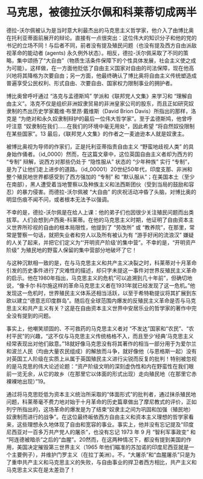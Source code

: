 # 马克思，被德拉沃尔佩和科莱蒂切成两半

德拉-沃尔佩被认为是当时意大利最杰出的马克思主义哲学家，他介入了由博比奥在托利亚蒂面前展开的辩论。直接有一点很突出：这位伟大的知识分子和他的党的书记的立场不同！与后者不同，前者没有提及殖民问题（也没有提及西方自由派敌视革命的能动者 (agents) 永久例外状态）。相反，德拉-沃尔佩采取了不同的策略，集中颂扬了“大自由”（物质生活条件保障下的个性具体发展，社会主义使之成为可能）。这样做，在一方面他贬低了自由主义国家对自由的司法保障，现在他高兴地将其降格为次要自由；另一方面，他最终确认了博比奥将自由主义传统塑造成普遍享受公民权利、形式自由、次要自由、国家权力限制事业的拥护者。

博比奥曾呼吁通过 “洛克与孟德斯鸠” 学派和《联邦党人文集》来学习和 “理解自由主义”。洛克不仅是组织非洲奴隶贸易的非洲皇家公司的股东，而且正如研究奴隶制的杰出历史学家戴维·布里昂·戴维斯（David Brion Davis）所指出的那样，洛克是 “为绝对和永久奴隶制辩护的最后一位伟大哲学家”。至于孟德斯鸠，他曾呼吁注意 “奴隶制在我们……在我们的环境中毫无用处”，因此希望 “将自然奴役限制在某些国家”。13 最后，《联邦党人文集》的作者之一麦迪逊本人就是奴隶主。

被博比奥视为导师的作家们，正是托利亚蒂指责自由主义 “野蛮地歧视人类” 的具身始作俑者。（id_0000）然而，在这篇文章中，这位英国自由主义者却为西方的 “专制” 辩解，说西方对那些仍处于 “隐性服从” 状态的 “少年种族” 实行 “专制”，是为了让他们走上进步的道路。（id_00001）20世纪50年代，印度支那、非洲和整个殖民地世界都感受到了西方强加的 “专制” 和 “默认服从”；在美国本土（至少在南部），黑人遭受着当地警察以及种族主义和法西斯团伙（受到当局的鼓励和容忍）的暴力侵害。而德拉-沃尔佩被 “大自由” 的庆祝活动冲昏了头脑，对博比奥的明显伤痕不闻不问，或者根本无法予以强调。

不幸的是，德拉-沃尔佩是在给人上课：他的弟子们也因很少关注殖民问题而出类拔萃。人们会想到卢西奥-科莱蒂。在他的马克思主义时期，他证明了自由资本主义世界所珍视的自由的根本局限性，他提到了 “劳改所” 或 “教养院”，在那里，常常是警察一句话，就把失业者和穷人以及所有被认为有 “游手好闲的流浪汉” 嫌疑的人关了起来，并把它们定义为“‘开明资产阶级’的集中营”。不幸的是，“开明资产阶级” 为殖民地的野蛮人保留的集中营部分地破坏了它！

与这种沉默相一致的是，在与马克思主义和共产主义决裂之时，科莱蒂对十月革命引发的历史事件进行了灾难性的描述，却只字未提这一事件对世界反殖民主义革命的启示。他在1980年指出，马克思主义的危机“可以追溯到几十年前”，但确切地说，“像卡尔·科尔施这样的革命马克思主义者在1931年就已经发现了这一危机。”他发现这一危机时，世界殖民主义体系还相当活跃，以至于希特勒提议将其扩展到东欧以建立“德意志印度群岛”。随后在全球范围内爆发的反殖民主义革命是否与马克思主义和共产主义有关？这是在自由资本主义世界中安居乐业的哲学家的著作中完全没有提到的问题。

事实上，他嘲笑顽固的、不可救药的马克思主义者对 “不发达”国家和“农民”、“农村平民”的兴趣，“这不仅与马克思主义传统格格不入，而且至少‘经典’马克思主义经常表现出对他们敌意。”18就好像马克思没有将其著作的相当一部分用于为爱尔兰和波兰人民（均由大量农民组成）的解放而斗争，就好像他（与恩格斯一起）没有对英国工人阶级在实质上从属于英国殖民主义进行尖锐而反复的批判！特别被忽视的是马克思的伟大论述论题：“资产阶级文明的深刻虚伪性和内在野蛮性在我们眼前一览无余，从它的故乡（在那里它以体面的形式出现）走向殖民地（在那里它赤裸裸地出现）”19。

通过将马克思贬低为资本主义统治所采取的“体面形式”的批判者，通过抹杀殖民地问题，科莱蒂毫不费力地对始于十月革命的历史篇章做出了摩尼教式的评价，正如列宁所指出的，这场革命的爆发是为了结束“奴隶主之间为巩固和加强（殖民地）奴隶制而进行的战争”。在这位最终皈依西方自由主义和资本主义理想的哲学家看来，这些理想永久地体现了自由和宽容的事业。事实上，他并没有忘记提及“印度尼西亚对一百多万共产党人的屠杀”，也没有忘记 1973 年 9 月 “智利军事政变” 和 “阿连德被暗杀”之后的“血腥”。20然而，在这两种情况下，都没有提到美国的作用，美国决定摧毁第三世界主义（1965 年他们瞄准的苏加诺的印度尼西亚就是一个主要例子），并维护门罗主义（在拉丁美洲）。不，“大屠杀”和“血腥屠杀”只是为了重申共产主义和马克思主义的失败，与自由事业的捍卫者西方相比，共产主义和马克思主义实在是太差劲了！

